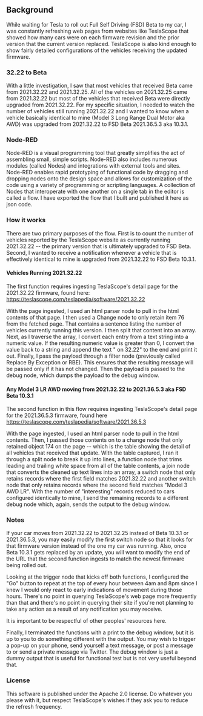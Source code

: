 ## Background

While waiting for Tesla to roll out Full Self Driving (FSD) Beta to my car, I was constantly refreshing web pages from websites like TeslaScope that showed how many cars were on each firmware revision and the prior version that the current version replaced. TeslaScope is also kind enough to show fairly detailed configurations of the vehicles receiving the updated firmware.

### 32.22 to Beta

With a little investigation, I saw that most vehicles that received Beta came from 2021.32.22 and 2021.32.25. All of the vehicles on 2021.32.25 came from 2021.32.22 but most of the vehicles that received Beta were directly upgraded from 2021.32.22. For my specific situation, I needed to watch the number of vehicles still running 2021.32.22 and I wanted to know when a vehicle basically identical to mine (Model 3 Long Range Dual Motor aka AWD) was upgraded from 2021.32.22 to FSD Beta 2021.36.5.3 aka 10.3.1.

### Node-RED

Node-RED is a visual programming tool that greatly simplifies the act of assembling small, simple scripts. Node-RED also includes numerous modules (called Nodes) and integrations with external tools and sites. Node-RED enables rapid prototyping of functional code by dragging and dropping nodes onto the design space and allows for customization of the code using a variety of programming or scripting languages. A collection of Nodes that interoperate with one another on a single tab in the editor is called a flow. I have exported the flow that I built and published it here as json code.

### How it works

There are two primary purposes of the flow. First is to count the number of vehicles reported by the TeslaScope website as currently running 2021.32.22 -- the primary version that is ultimately upgraded to FSD Beta. Second, I wanted to receive a notification whenever a vehicle that is effectively identical to mine is upgraded from 2021.32.22 to FSD Beta 10.3.1.

#### Vehicles Running 2021.32.22

The first function requires ingesting TeslaScope's detail page for the 2021.32.22 firmware, found here: https://teslascope.com/teslapedia/software/2021.32.22

With the page ingested, I used an html parser node to pull in the html contents of that page. I then used a Change node to only retain item 76 from the fetched page. That contains a sentence listing the number of vehicles currently running this version. I then split that content into an array. Next, as I traverse the array, I convert each entry from a text string into a numeric value. If the resulting numeric value is greater than 0, I convert the value back to a string and append the text " on 32.22" to the end and print it out. Finally, I pass the payload through a filter node (previously called Replace By Exception or RBE). This ensures that the resulting message will be passed only if it has not changed. Then the payload is passed to the debug node, which dumps the payload to the debug window.

#### Any Model 3 LR AWD moving from 2021.32.22 to 2021.36.5.3 aka FSD Beta 10.3.1

The second function in this flow requires ingesting TeslaScope's detail page for the 2021.36.5.3 firmware, found here https://teslascope.com/teslapedia/software/2021.36.5.3

With the page ingested, I used an html parser node to pull in the html contents. Then, I passed those contents on to a change node that only retained object 174 on the page -- which is the table showing the detail of all vehicles that received that update. With the table captured, I ran it through a split node to break it up into lines, a function node that trims leading and trailing white space from all of the table contents, a join node that converts the cleaned up text lines into an array, a switch node that only retains records where the first field matches 2021.32.22 and another switch node that only retains records where the second field matches "Model 3 AWD LR". With the number of "interesting" records reduced to cars configured identically to mine, I send the remaining records to a different debug node which, again, sends the output to the debug window.

### Notes

If your car moves from 2021.32.22 to 2021.32.25 instead of Beta 10.3.1 or 2021.36.5.3, you may easily modify the first switch node so that it looks for that firmware version instead of the one my car was running. Also, once Beta 10.3.1 gets replaced by an update, you will want to modify the end of the URL that the second function ingests to match the newest firmware being rolled out.

Looking at the trigger node that kicks off both functions, I configured the "Go" button to repeat at the top of every hour between 4am and 8pm since I knew I would only react to early indications of movement during those hours. There's no point in querying TeslaScope's web page more frequently than that and there's no point in querying their site if you're not planning to take any action as a result of any notification you may receive.

It is important to be respectful of other peoples' resources here.

Finally, I terminated the functions with a print to the debug window, but it is up to you to do something different with the output. You may wish to trigger a pop-up on your phone, send yourself a text message, or post a message to or send a private message via Twitter. The debug window is just a dummy output that is useful for functional test but is not very useful beyond that.

### License

This software is published under the Apache 2.0 license. Do whatever you please with it, but respect TeslaScope's wishes if they ask you to reduce the refresh frequency.
